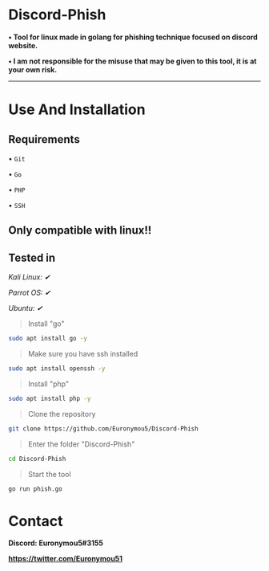 # Discord-Phish

**• Tool for linux made in golang for phishing technique focused on discord website.**

**• I am not responsible for the misuse that may be given to this tool, it is at your own risk.**


----------------------
# Use And Installation

## Requirements

• `Git`

• `Go`

• `PHP`

• `SSH`

<h2>Only compatible with linux!!</h2>

## Tested in

*Kali Linux: ✔*

*Parrot OS: ✔*

*Ubuntu: ✔*

> Install "go"

```bash
sudo apt install go -y
```

> Make sure you have ssh installed

```bash
sudo apt install openssh -y
```

> Install "php"

```bash
sudo apt install php -y
```

> Clone the repository

```bash
git clone https://github.com/Euronymou5/Discord-Phish
```

> Enter the folder "Discord-Phish"

```bash
cd Discord-Phish
```

> Start the tool

```bash
go run phish.go
```

# Contact

**Discord: Euronymou5#3155**

**https://twitter.com/Euronymou51**
